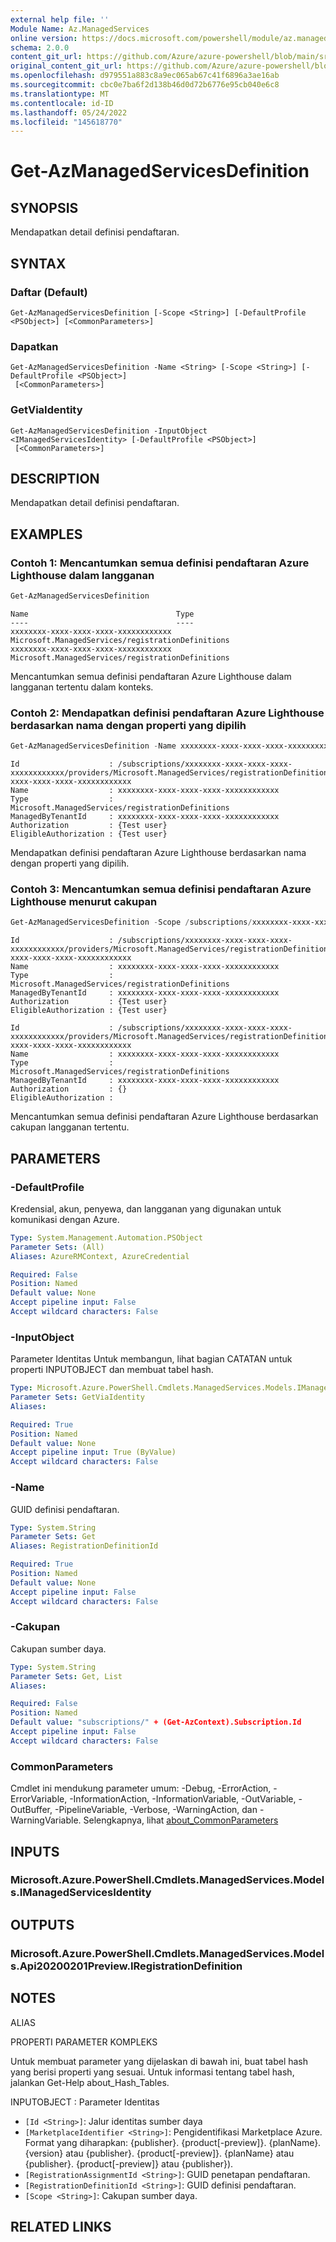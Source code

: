 ```yaml
---
external help file: ''
Module Name: Az.ManagedServices
online version: https://docs.microsoft.com/powershell/module/az.managedservices/get-azmanagedservicesdefinition
schema: 2.0.0
content_git_url: https://github.com/Azure/azure-powershell/blob/main/src/ManagedServices/help/Get-AzManagedServicesDefinition.md
original_content_git_url: https://github.com/Azure/azure-powershell/blob/main/src/ManagedServices/help/Get-AzManagedServicesDefinition.md
ms.openlocfilehash: d979551a883c8a9ec065ab67c41f6896a3ae16ab
ms.sourcegitcommit: cbc0e7ba6f2d138b46d0d72b6776e95cb040e6c8
ms.translationtype: MT
ms.contentlocale: id-ID
ms.lasthandoff: 05/24/2022
ms.locfileid: "145618770"
---
```

# Get-AzManagedServicesDefinition

## SYNOPSIS
Mendapatkan detail definisi pendaftaran.

## SYNTAX

### Daftar (Default)
```
Get-AzManagedServicesDefinition [-Scope <String>] [-DefaultProfile <PSObject>] [<CommonParameters>]
```

### Dapatkan
```
Get-AzManagedServicesDefinition -Name <String> [-Scope <String>] [-DefaultProfile <PSObject>]
 [<CommonParameters>]
```

### GetViaIdentity
```
Get-AzManagedServicesDefinition -InputObject <IManagedServicesIdentity> [-DefaultProfile <PSObject>]
 [<CommonParameters>]
```

## DESCRIPTION
Mendapatkan detail definisi pendaftaran.

## EXAMPLES

### Contoh 1: Mencantumkan semua definisi pendaftaran Azure Lighthouse dalam langganan
```powershell
Get-AzManagedServicesDefinition
```

```output
Name                                 Type
----                                 ----
xxxxxxxx-xxxx-xxxx-xxxx-xxxxxxxxxxxx Microsoft.ManagedServices/registrationDefinitions
xxxxxxxx-xxxx-xxxx-xxxx-xxxxxxxxxxxx Microsoft.ManagedServices/registrationDefinitions
```

Mencantumkan semua definisi pendaftaran Azure Lighthouse dalam langganan tertentu dalam konteks.

### Contoh 2: Mendapatkan definisi pendaftaran Azure Lighthouse berdasarkan nama dengan properti yang dipilih
```powershell
Get-AzManagedServicesDefinition -Name xxxxxxxx-xxxx-xxxx-xxxx-xxxxxxxxxxxx |Format-List -Property Id, Name, Type, ManagedByTenantId, Authorization, EligibleAuthorization
```

```output
Id                    : /subscriptions/xxxxxxxx-xxxx-xxxx-xxxx-xxxxxxxxxxxx/providers/Microsoft.ManagedServices/registrationDefinitions/xxxxxxxx-xxxx-xxxx-xxxx-xxxxxxxxxxxx
Name                  : xxxxxxxx-xxxx-xxxx-xxxx-xxxxxxxxxxxx
Type                  : Microsoft.ManagedServices/registrationDefinitions
ManagedByTenantId     : xxxxxxxx-xxxx-xxxx-xxxx-xxxxxxxxxxxx
Authorization         : {Test user}
EligibleAuthorization : {Test user}
```

Mendapatkan definisi pendaftaran Azure Lighthouse berdasarkan nama dengan properti yang dipilih.

### Contoh 3: Mencantumkan semua definisi pendaftaran Azure Lighthouse menurut cakupan
```powershell
Get-AzManagedServicesDefinition -Scope /subscriptions/xxxxxxxx-xxxx-xxxx-xxxx-xxxxxxxxxxxx | Format-List -Property Id, Name, Type, ManagedByTenantId, Authorization, EligibleAuthorization
```

```output
Id                    : /subscriptions/xxxxxxxx-xxxx-xxxx-xxxx-xxxxxxxxxxxx/providers/Microsoft.ManagedServices/registrationDefinitions/xxxxxxxx-xxxx-xxxx-xxxx-xxxxxxxxxxxx
Name                  : xxxxxxxx-xxxx-xxxx-xxxx-xxxxxxxxxxxx
Type                  : Microsoft.ManagedServices/registrationDefinitions
ManagedByTenantId     : xxxxxxxx-xxxx-xxxx-xxxx-xxxxxxxxxxxx
Authorization         : {Test user}
EligibleAuthorization : {Test user}

Id                    : /subscriptions/xxxxxxxx-xxxx-xxxx-xxxx-xxxxxxxxxxxx/providers/Microsoft.ManagedServices/registrationDefinitions/xxxxxxxx-xxxx-xxxx-xxxx-xxxxxxxxxxxx
Name                  : xxxxxxxx-xxxx-xxxx-xxxx-xxxxxxxxxxxx
Type                  : Microsoft.ManagedServices/registrationDefinitions
ManagedByTenantId     : xxxxxxxx-xxxx-xxxx-xxxx-xxxxxxxxxxxx
Authorization         : {}
EligibleAuthorization :
```

Mencantumkan semua definisi pendaftaran Azure Lighthouse berdasarkan cakupan langganan tertentu.

## PARAMETERS

### -DefaultProfile
Kredensial, akun, penyewa, dan langganan yang digunakan untuk komunikasi dengan Azure.

```yaml
Type: System.Management.Automation.PSObject
Parameter Sets: (All)
Aliases: AzureRMContext, AzureCredential

Required: False
Position: Named
Default value: None
Accept pipeline input: False
Accept wildcard characters: False
```

### -InputObject
Parameter Identitas Untuk membangun, lihat bagian CATATAN untuk properti INPUTOBJECT dan membuat tabel hash.

```yaml
Type: Microsoft.Azure.PowerShell.Cmdlets.ManagedServices.Models.IManagedServicesIdentity
Parameter Sets: GetViaIdentity
Aliases:

Required: True
Position: Named
Default value: None
Accept pipeline input: True (ByValue)
Accept wildcard characters: False
```

### -Name
GUID definisi pendaftaran.

```yaml
Type: System.String
Parameter Sets: Get
Aliases: RegistrationDefinitionId

Required: True
Position: Named
Default value: None
Accept pipeline input: False
Accept wildcard characters: False
```

### -Cakupan
Cakupan sumber daya.

```yaml
Type: System.String
Parameter Sets: Get, List
Aliases:

Required: False
Position: Named
Default value: "subscriptions/" + (Get-AzContext).Subscription.Id
Accept pipeline input: False
Accept wildcard characters: False
```

### CommonParameters
Cmdlet ini mendukung parameter umum: -Debug, -ErrorAction, -ErrorVariable, -InformationAction, -InformationVariable, -OutVariable, -OutBuffer, -PipelineVariable, -Verbose, -WarningAction, dan -WarningVariable. Selengkapnya, lihat [about_CommonParameters](http://go.microsoft.com/fwlink/?LinkID=113216)

## INPUTS

### Microsoft.Azure.PowerShell.Cmdlets.ManagedServices.Models.IManagedServicesIdentity

## OUTPUTS

### Microsoft.Azure.PowerShell.Cmdlets.ManagedServices.Models.Api20200201Preview.IRegistrationDefinition

## NOTES

ALIAS

PROPERTI PARAMETER KOMPLEKS

Untuk membuat parameter yang dijelaskan di bawah ini, buat tabel hash yang berisi properti yang sesuai. Untuk informasi tentang tabel hash, jalankan Get-Help about_Hash_Tables.


INPUTOBJECT <IManagedServicesIdentity>: Parameter Identitas
  - `[Id <String>]`: Jalur identitas sumber daya
  - `[MarketplaceIdentifier <String>]`: Pengidentifikasi Marketplace Azure. Format yang diharapkan: {publisher}. {product[-preview]}. {planName}. {version} atau {publisher}. {product[-preview]}. {planName} atau {publisher}. {product[-preview]} atau {publisher}).
  - `[RegistrationAssignmentId <String>]`: GUID penetapan pendaftaran.
  - `[RegistrationDefinitionId <String>]`: GUID definisi pendaftaran.
  - `[Scope <String>]`: Cakupan sumber daya.

## RELATED LINKS

